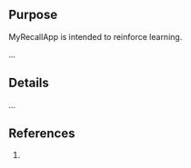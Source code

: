 ## Purpose

MyRecallApp is intended to reinforce learning.

...

## Details

...

## References

1. 

